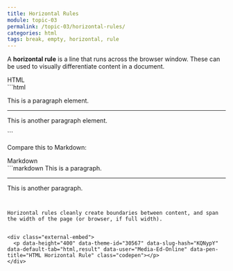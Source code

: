 ```yaml
---
title: Horizontal Rules
module: topic-03
permalink: /topic-03/horizontal-rules/
categories: html
tags: break, empty, horizontal, rule
---
```


<div class="divider-heading"></div>

A **horizontal rule** is a line that runs across the browser window. These can be used to visually differentiate content in a document.

<div id="code-heading">HTML</div>
```html
<p>This is a paragraph element.</p>

<hr />

<p>This is another paragraph element.</p>
```


Compare this to Markdown:


<div id="code-heading" style="margin-top: 0 !important;">Markdown</div>
```markdown
This is a paragraph.

---

This is another paragraph.
```


Horizontal rules cleanly create boundaries between content, and span the width of the page (or browser, if full width).


<div class="external-embed">
  <p data-height="400" data-theme-id="30567" data-slug-hash="KQNypY" data-default-tab="html,result" data-user="Media-Ed-Online" data-pen-title="HTML Horizontal Rule" class="codepen"></p>
</div>
